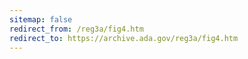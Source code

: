 ```yaml
---
sitemap: false 
redirect_from: /reg3a/fig4.htm 
redirect_to: https://archive.ada.gov/reg3a/fig4.htm 
---
```

